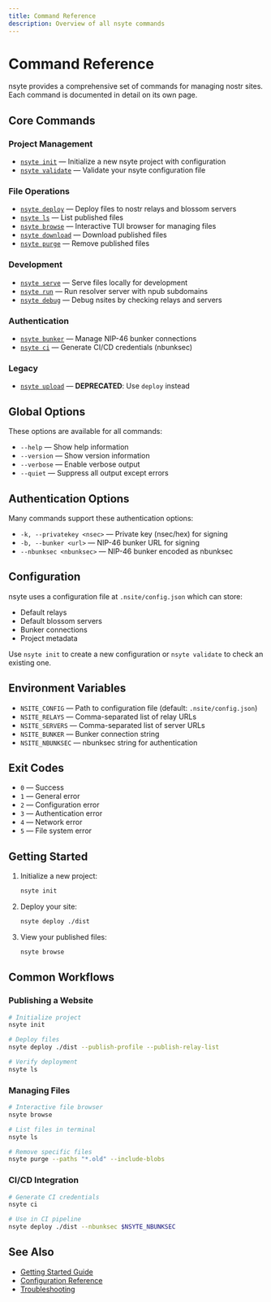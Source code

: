```yaml
---
title: Command Reference
description: Overview of all nsyte commands
---
```


# Command Reference

nsyte provides a comprehensive set of commands for managing nostr sites. Each command is documented
in detail on its own page.

## Core Commands

### Project Management

- [`nsyte init`](commands/init.md) — Initialize a new nsyte project with configuration
- [`nsyte validate`](commands/validate.md) — Validate your nsyte configuration file

### File Operations

- [`nsyte deploy`](commands/deploy.md) — Deploy files to nostr relays and blossom servers
- [`nsyte ls`](commands/ls.md) — List published files
- [`nsyte browse`](commands/browse.md) — Interactive TUI browser for managing files
- [`nsyte download`](commands/download.md) — Download published files
- [`nsyte purge`](commands/purge.md) — Remove published files

### Development

- [`nsyte serve`](commands/serve.md) — Serve files locally for development
- [`nsyte run`](commands/run.md) — Run resolver server with npub subdomains
- [`nsyte debug`](commands/debug.md) — Debug nsites by checking relays and servers

### Authentication

- [`nsyte bunker`](commands/bunker.md) — Manage NIP-46 bunker connections
- [`nsyte ci`](commands/ci.md) — Generate CI/CD credentials (nbunksec)

### Legacy

- [`nsyte upload`](commands/upload.md) — **DEPRECATED**: Use `deploy` instead

## Global Options

These options are available for all commands:

- `--help` — Show help information
- `--version` — Show version information
- `--verbose` — Enable verbose output
- `--quiet` — Suppress all output except errors

## Authentication Options

Many commands support these authentication options:

- `-k, --privatekey <nsec>` — Private key (nsec/hex) for signing
- `-b, --bunker <url>` — NIP-46 bunker URL for signing
- `--nbunksec <nbunksec>` — NIP-46 bunker encoded as nbunksec

## Configuration

nsyte uses a configuration file at `.nsite/config.json` which can store:

- Default relays
- Default blossom servers
- Bunker connections
- Project metadata

Use `nsyte init` to create a new configuration or `nsyte validate` to check an existing one.

## Environment Variables

- `NSITE_CONFIG` — Path to configuration file (default: `.nsite/config.json`)
- `NSITE_RELAYS` — Comma-separated list of relay URLs
- `NSITE_SERVERS` — Comma-separated list of server URLs
- `NSITE_BUNKER` — Bunker connection string
- `NSITE_NBUNKSEC` — nbunksec string for authentication

## Exit Codes

- `0` — Success
- `1` — General error
- `2` — Configuration error
- `3` — Authentication error
- `4` — Network error
- `5` — File system error

## Getting Started

1. Initialize a new project:
   ```bash
   nsyte init
   ```

2. Deploy your site:
   ```bash
   nsyte deploy ./dist
   ```

3. View your published files:
   ```bash
   nsyte browse
   ```

## Common Workflows

### Publishing a Website

```bash
# Initialize project
nsyte init

# Deploy files
nsyte deploy ./dist --publish-profile --publish-relay-list

# Verify deployment
nsyte ls
```

### Managing Files

```bash
# Interactive file browser
nsyte browse

# List files in terminal
nsyte ls

# Remove specific files
nsyte purge --paths "*.old" --include-blobs
```

### CI/CD Integration

```bash
# Generate CI credentials
nsyte ci

# Use in CI pipeline
nsyte deploy ./dist --nbunksec $NSYTE_NBUNKSEC
```

## See Also

- [Getting Started Guide](../getting-started.md)
- [Configuration Reference](../configuration.md)
- [Troubleshooting](../troubleshooting.md)
